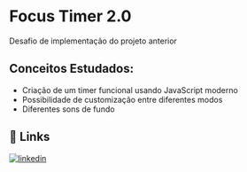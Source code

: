 
# Focus Timer 2.0
Desafio de implementação do projeto anterior
## Conceitos Estudados:

- Criação de um timer funcional usando JavaScript moderno
- Possibilidade de customização entre diferentes modos
- Diferentes sons de fundo
## 🔗 Links
[![linkedin](https://img.shields.io/badge/linkedin-0A66C2?style=for-the-badge&logo=linkedin&logoColor=white)](https://www.linkedin.com/in/webdevjoao/)


